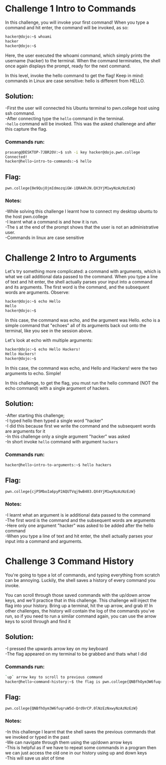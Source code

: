 # Challenge 1 Intro to Commands

In this challenge, you will invoke your first command! When you type a command and hit enter, the command will be invoked, as so:

```sh
hacker@dojo:~$ whoami
hacker
hacker@dojo:~$
```

Here, the user executed the whoami command, which simply prints the username (hacker) to the terminal. When the command terminates, the shell once again displays the prompt, ready for the next command.

In this level, invoke the hello command to get the flag! Keep in mind: commands in Linux are case sensitive: hello is different from HELLO.

## Solution:

-First the user will connected his Ubuntu terminal to pwn.college host using ssh command.<br>
-After connecting type the `hello` command in the terminal.<br> 
-`hello` command will be invoked. This was the asked challenege and after this capture the flag.<br>

### Commands run:

```sh
prasang@DESKTOP-7JBR2OV:~$ ssh -i key hacker@dojo.pwn.college
Connected!
hacker@hello~intro-to-commands:~$ hello
```

## Flag:

`
pwn.college{0e9QujOjmIdmozqiGW-iQRA4hJN.QX3YjM1wyNzAzNzEzW}
`

### Notes:

-While solving this challenge I learnt how to connect my desktop ubuntu to the host pwn.college<br>
-I learnt what a command is and how it is run.<br>
-The `$` at the end of the prompt shows that the user is not an administrative user.<br>
-Commands in linux are case sensitive



# Challenge 2 Intro to Arguments

Let's try something more complicated: a command with arguments, which is what we call additional data passed to the command. When you type a line of text and hit enter, the shell actually parses your input into a command and its arguments. The first word is the command, and the subsequent words are arguments. Observe:

```sh
hacker@dojo:~$ echo Hello
Hello
hacker@dojo:~$
```

In this case, the command was echo, and the argument was Hello. echo is a simple command that "echoes" all of its arguments back out onto the terminal, like you see in the session above.

Let's look at echo with multiple arguments:

```sh
hacker@dojo:~$ echo Hello Hackers!
Hello Hackers!
hacker@dojo:~$
```

In this case, the command was echo, and Hello and Hackers! were the two arguments to echo. Simple!

In this challenge, to get the flag, you must run the hello command (NOT the echo command) with a single argument of hackers. 

## Solution:

-After starting this challenge;<br>
-I typed hello then typed a single word "hacker"<br>
-I did this because first we write the command and the subsequent words are arguments for it<br>
-In this challenge only a single argument "hacker" was asked<br>
-In short invoke ```hello``` command with argument ```hackers```

### Commands run:

```sh
hacker@hello~intro-to-arguments:~$ hello hackers
```

## Flag:

`
pwn.college{cjP5MboIa6pyP2AQUTVqj9wB403.QX4YjM1wyNzAzNzEzW}
`

### Notes:

-I learnt what an argument is ie additional data passed to the command<br>
-The first word is the command and the subsequent words are arguments<br>
-Here only one argument "hacker" was asked to be added after the hello command<br>
-When you type a line of text and hit enter, the shell actually parses your input into a command and arguments.



# Challenge 3 Command History

You're going to type a lot of commands, and typing everything from scratch can be annoying. Luckily, the shell saves a history of every command you invoke.

You can scroll through those saved commands with the up/down arrow keys, and we'll practice that in this challenge. This challenge will inject the flag into your history. Bring up a terminal, hit the up arrow, and grab it! In other challenges, the history will contain the log of the commands you've run, so if you need to run a similar command again, you can use the arrow keys to scroll through and find it

## Solution:

-I pressed the upwards arrow key on my keyboard<br>
-The flag appeared on my terminal to be grabbed and thats what I did<br>

### Commands run:

```sh
`up` arrow key to scroll to previous command
hacker@hello~command-history:~$ the flag is pwn.college{QNBfhOym3W6fuqruW5d-Qrd9rCP.0lNzEzNxwyNzAzNzEzW}
```

## Flag:

`
pwn.college{QNBfhOym3W6fuqruW5d-Qrd9rCP.0lNzEzNxwyNzAzNzEzW}
`

### Notes:

-In this challenge I learnt that the shell saves the previous commands that we invoked or typed in the past<br>
-We can navigate through them using the up/down arrow keys<br>
-This is helpful as if we have to repeat some commands in a program then we can just access the old one in our history using up and down keys<br>
-This will save us alot of time<br>

  


